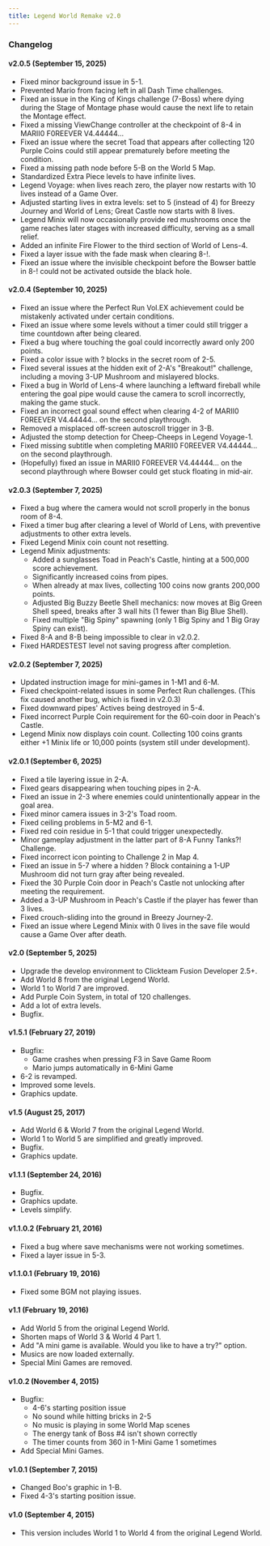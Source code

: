 ```yaml
---
title: Legend World Remake v2.0
---
```


### Changelog
#### v2.0.5 (September 15, 2025)
- Fixed minor background issue in 5-1.
- Prevented Mario from facing left in all Dash Time challenges.
- Fixed an issue in the King of Kings challenge (7-Boss) where dying during the Stage of Montage phase would cause the next life to retain the Montage effect.
- Fixed a missing ViewChange controller at the checkpoint of 8-4 in MARII0 F0REEVER V4.44444...
- Fixed an issue where the secret Toad that appears after collecting 120 Purple Coins could still appear prematurely before meeting the condition.
- Fixed a missing path node before 5-B on the World 5 Map.
- Standardized Extra Piece levels to have infinite lives.
- Legend Voyage: when lives reach zero, the player now restarts with 10 lives instead of a Game Over.
- Adjusted starting lives in extra levels: set to 5 (instead of 4) for Breezy Journey and World of Lens; Great Castle now starts with 8 lives.
- Legend Minix will now occasionally provide red mushrooms once the game reaches later stages with increased difficulty, serving as a small relief.
- Added an infinite Fire Flower to the third section of World of Lens-4.
- Fixed a layer issue with the fade mask when clearing 8-!.
- Fixed an issue where the invisible checkpoint before the Bowser battle in 8-! could not be activated outside the black hole.

#### v2.0.4 (September 10, 2025)
- Fixed an issue where the Perfect Run Vol.EX achievement could be mistakenly activated under certain conditions.
- Fixed an issue where some levels without a timer could still trigger a time countdown after being cleared.
- Fixed a bug where touching the goal could incorrectly award only 200 points.
- Fixed a color issue with ? blocks in the secret room of 2-5.
- Fixed several issues at the hidden exit of 2-A's "Breakout!" challenge, including a moving 3-UP Mushroom and mislayered blocks.
- Fixed a bug in World of Lens-4 where launching a leftward fireball while entering the goal pipe would cause the camera to scroll incorrectly, making the game stuck.
- Fixed an incorrect goal sound effect when clearing 4-2 of MARII0 F0REEVER V4.44444... on the second playthrough.
- Removed a misplaced off-screen autoscroll trigger in 3-B.
- Adjusted the stomp detection for Cheep-Cheeps in Legend Voyage-1.
- Fixed missing subtitle when completing MARII0 F0REEVER V4.44444... on the second playthrough.
- (Hopefully) fixed an issue in MARII0 F0REEVER V4.44444... on the second playthrough where Bowser could get stuck floating in mid-air.

#### v2.0.3 (September 7, 2025)
- Fixed a bug where the camera would not scroll properly in the bonus room of 8-4.
- Fixed a timer bug after clearing a level of World of Lens, with preventive adjustments to other extra levels.
- Fixed Legend Minix coin count not resetting.
- Legend Minix adjustments:
    - Added a sunglasses Toad in Peach's Castle, hinting at a 500,000 score achievement.
    - Significantly increased coins from pipes.
    - When already at max lives, collecting 100 coins now grants 200,000 points.
    - Adjusted Big Buzzy Beetle Shell mechanics: now moves at Big Green Shell speed, breaks after 3 wall hits (1 fewer than Big Blue Shell).
    - Fixed multiple "Big Spiny" spawning (only 1 Big Spiny and 1 Big Gray Spiny can exist).
- Fixed 8-A and 8-B being impossible to clear in v2.0.2.
- Fixed HARDESTEST level not saving progress after completion.

#### v2.0.2 (September 7, 2025)
- Updated instruction image for mini-games in 1-M1 and 6-M.
- Fixed checkpoint-related issues in some Perfect Run challenges. (This fix caused another bug, which is fixed in v2.0.3)
- Fixed downward pipes' Actives being destroyed in 5-4.
- Fixed incorrect Purple Coin requirement for the 60-coin door in Peach's Castle.
- Legend Minix now displays coin count. Collecting 100 coins grants either +1 Minix life or 10,000 points (system still under development).

#### v2.0.1 (September 6, 2025)
- Fixed a tile layering issue in 2-A.
- Fixed gears disappearing when touching pipes in 2-A.
- Fixed an issue in 2-3 where enemies could unintentionally appear in the goal area.
- Fixed minor camera issues in 3-2's Toad room.
- Fixed ceiling problems in 5-M2 and 6-1.
- Fixed red coin residue in 5-1 that could trigger unexpectedly.
- Minor gameplay adjustment in the latter part of 8-A Funny Tanks?! Challenge.
- Fixed incorrect icon pointing to Challenge 2 in Map 4.
- Fixed an issue in 5-7 where a hidden ? Block containing a 1-UP Mushroom did not turn gray after being revealed.
- Fixed the 30 Purple Coin door in Peach's Castle not unlocking after meeting the requirement.
- Added a 3-UP Mushroom in Peach's Castle if the player has fewer than 3 lives.
- Fixed crouch-sliding into the ground in Breezy Journey-2.
- Fixed an issue where Legend Minix with 0 lives in the save file would cause a Game Over after death.

#### v2.0 (September 5, 2025)
- Upgrade the develop environment to Clickteam Fusion Developer 2.5+.
- Add World 8 from the original Legend World.
- World 1 to World 7 are improved.
- Add Purple Coin System, in total of 120 challenges.
- Add a lot of extra levels.
- Bugfix.

#### v1.5.1 (February 27, 2019)
- Bugfix:
    - Game crashes when pressing F3 in Save Game Room
    - Mario jumps automatically in 6-Mini Game
- 6-2 is revamped.
- Improved some levels.
- Graphics update.

#### v1.5 (August 25, 2017)
- Add World 6 & World 7 from the original Legend World.
- World 1 to World 5 are simplified and greatly improved.
- Bugfix.
- Graphics update.

#### v1.1.1 (September 24, 2016)
- Bugfix. 
- Graphics update.
- Levels simplify.

#### v1.1.0.2 (February 21, 2016)
- Fixed a bug where save mechanisms were not working sometimes.
- Fixed a layer issue in 5-3.

#### v1.1.0.1 (February 19, 2016)
- Fixed some BGM not playing issues.

#### v1.1 (February 19, 2016)
- Add World 5 from the original Legend World.
- Shorten maps of World 3 & World 4 Part 1.
- Add "A mini game is available. Would you like to have a try?" option.
- Musics are now loaded externally.
- Special Mini Games are removed.

#### v1.0.2 (November 4, 2015)
- Bugfix:
    - 4-6's starting position issue
    - No sound while hitting bricks in 2-5
    - No music is playing in some World Map scenes
    - The energy tank of Boss #4 isn't shown correctly
    - The timer counts from 360 in 1-Mini Game 1 sometimes
- Add Special Mini Games.

#### v1.0.1 (September 7, 2015)
- Changed Boo's graphic in 1-B.
- Fixed 4-3's starting position issue.

#### v1.0 (September 4, 2015)
- This version includes World 1 to World 4 from the original Legend World.